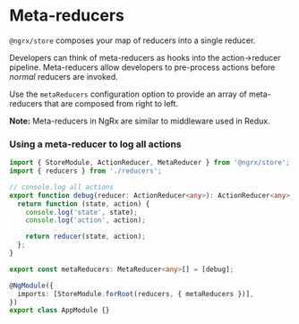 # Meta-reducers

`@ngrx/store` composes your map of reducers into a single reducer.

Developers can think of meta-reducers as hooks into the action->reducer pipeline. Meta-reducers allow developers to pre-process actions before _normal_ reducers are invoked.

Use the `metaReducers` configuration option to provide an array of meta-reducers that are composed from right to left.

**Note:** Meta-reducers in NgRx are similar to middleware used in Redux.

### Using a meta-reducer to log all actions

<ngrx-code-example header="app.module.ts">

```ts
import { StoreModule, ActionReducer, MetaReducer } from '@ngrx/store';
import { reducers } from './reducers';

// console.log all actions
export function debug(reducer: ActionReducer<any>): ActionReducer<any> {
  return function (state, action) {
    console.log('state', state);
    console.log('action', action);

    return reducer(state, action);
  };
}

export const metaReducers: MetaReducer<any>[] = [debug];

@NgModule({
  imports: [StoreModule.forRoot(reducers, { metaReducers })],
})
export class AppModule {}
```

</ngrx-code-example>
